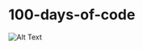    # 100-days-of-code
 ![Alt Text](https://treehouse-marketing.s3.amazonaws.com/open-graph-social/100daysofcode_OG_banner-06-06.png)
